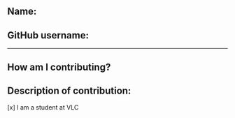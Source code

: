 ## Name:

## GitHub username:

<hr>

## How am I contributing?

## Description of contribution:

<!-- Remove the 'x' if you are not a student at VLC. -->

[x] I am a student at VLC

